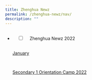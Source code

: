 ```yaml
---
title: Zhenghua Newz
permalink: /zhenghua-newz/nav/
description: ""
---
```

<ul class="jekyllcodex_accordion">  
  <li>  
    <input type="checkbox" id="accordion1">  
    <label for="accordion1">Zhenghua Newz 2022</label>  
    <div>  
      <p><u>January</u></p>  
			 <p><a href="[https://moe-zhenghuasec-staging.netlify.app/)">Secondary 1 Orientation Camp 2022</a>
    </div>  
</li>  
</ul>
